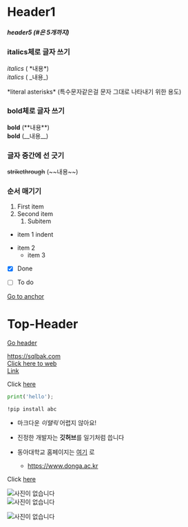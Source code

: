# Header1 

##### header5 (\#은 5개까지)

### italics체로 글자 쓰기
*italics* ( \*내용\*) <br>
_italics_ ( \_내용\_) <br>

\*literal asterisks\*  (특수문자같은걸 문자 그대로 나타내기 위한 용도) <br>

### bold체로 글자 쓰기
**bold** (\*\*내용\*\*) <br>
__bold__ (\_\_내용\_\_) <br>

### 글자 중간에 선 긋기
~~strikethrough~~ (\~\~내용\~\~) <br>

### 순서 매기기
1. First item
2. Second item
   1. Subitem

* item 1
   indent
- item 2
   + item 3

- [x] Done
- [ ] To do


<a id="anchor"></a>
[Go to anchor](#anchor)
# Top-Header
[Go header](#Top-Header)


https://sqlbak.com
<br>
[Click here to web](https://sqlbak.com "sqlbak 이라는 사이트") <br>
[Link](https://sqlbak.com "optional title")
<br>

Click [here][id]

[id]:http://sqlbak.com


```python
print('hello');
```
`!pip install abc`


* 마크다운 *이탤릭* 어렵지 않아요!
* 진정한 개발자는 **깃허브**를 일기처럼 씁니다


* 동아대학교 홈페이지는 [여기][id] 로
  * https://www.donga.ac.kr

[id]:https://www.donga.ac.kr

Click [here][id]

[id]:https://sqlbak.com

![사진이 없습니다](https://encrypted-tbn0.gstatic.com/images?q=tbn:ANd9GcT9aeHFWXHfDhJ_xzPneJlEsKVdu-tZ5vGo)<br>
![사진이 없습니다](https://encrypted-tbn0.gstatic.com/images?q=tbn:ANd9GcT9aeHFWXHfDhJ_xzPneJlEsKVdu-tZ5vGoow&s "개사진")<br>

![사진이 없습니다](https://encrypted-tbn0.gstatic.com/images?q=tbn:ANd9GcSsmvd0EV_XFPTZktz8dyG0AWDwnDxYzqTWFA&s "dongauniversity")
